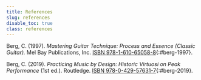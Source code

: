```yaml
---
title: References
slug: references
disable_toc: true
class: references
---
```


Berg, C. (1997). *Mastering Guitar Technique: Process and Essence (Classic Guitar).* Mel Bay Publications, Inc.
[ISBN 978-1-610-65058-8](https://en.wikipedia.org/wiki/Special:BookSources?isbn=978-1-610-65058-8){:#berg-1997}.

Berg, C. (2019). *Practicing Music by Design: Historic Virtuosi on Peak Performance* (1st ed.). Routledge.
[ISBN 978-0-429-57631-7](https://en.wikipedia.org/wiki/Special:BookSources?isbn=978-0-429-57631-7){:#berg-2019}.
